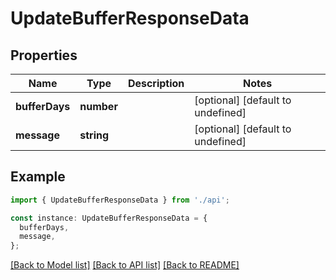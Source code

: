 # UpdateBufferResponseData

## Properties

| Name           | Type       | Description | Notes                             |
| -------------- | ---------- | ----------- | --------------------------------- |
| **bufferDays** | **number** |             | [optional] [default to undefined] |
| **message**    | **string** |             | [optional] [default to undefined] |

## Example

```typescript
import { UpdateBufferResponseData } from './api';

const instance: UpdateBufferResponseData = {
  bufferDays,
  message,
};
```

[[Back to Model list]](../README.md#documentation-for-models) [[Back to API list]](../README.md#documentation-for-api-endpoints) [[Back to README]](../README.md)
